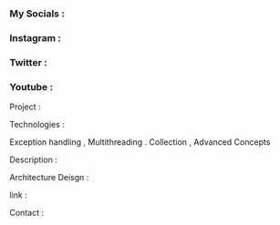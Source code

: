 ### My Socials : 

### Instagram : 

### Twitter : 

### Youtube : 


Project : 

Technologies : 

Exception handling , Multithreading . Collection , Advanced Concepts


Description : 


Architecture Deisgn : 


link : 

Contact : 



